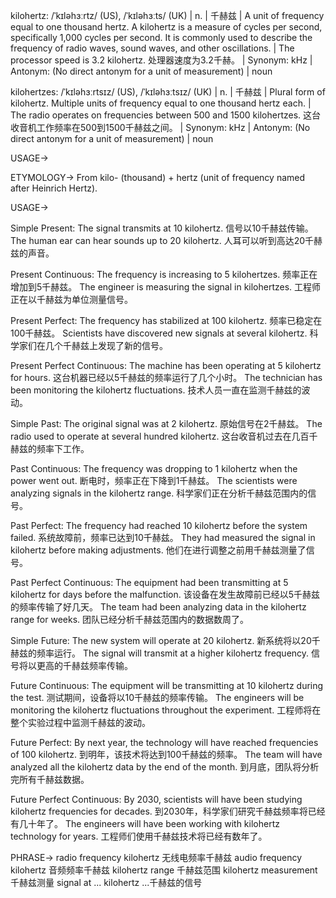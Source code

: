 kilohertz: /ˈkɪləhɜːrtz/ (US), /ˈkɪləhɜːts/ (UK) | n. | 千赫兹 | A unit of frequency equal to one thousand hertz.  A kilohertz is a measure of cycles per second, specifically 1,000 cycles per second. It is commonly used to describe the frequency of radio waves, sound waves, and other oscillations. | The processor speed is 3.2 kilohertz. 处理器速度为3.2千赫。 | Synonym: kHz | Antonym: (No direct antonym for a unit of measurement) | noun

kilohertzes: /ˈkɪləhɜːrtsɪz/ (US), /ˈkɪləhɜːtsɪz/ (UK) | n. | 千赫兹 | Plural form of kilohertz.  Multiple units of frequency equal to one thousand hertz each. | The radio operates on frequencies between 500 and 1500 kilohertzes.  这台收音机工作频率在500到1500千赫兹之间。 | Synonym: kHz | Antonym: (No direct antonym for a unit of measurement) | noun


USAGE->

ETYMOLOGY->
From kilo- (thousand) + hertz (unit of frequency named after Heinrich Hertz).

USAGE->

Simple Present:
The signal transmits at 10 kilohertz.  信号以10千赫兹传输。
The human ear can hear sounds up to 20 kilohertz.  人耳可以听到高达20千赫兹的声音。

Present Continuous:
The frequency is increasing to 5 kilohertzes. 频率正在增加到5千赫兹。
The engineer is measuring the signal in kilohertzes. 工程师正在以千赫兹为单位测量信号。


Present Perfect:
The frequency has stabilized at 100 kilohertz. 频率已稳定在100千赫兹。
Scientists have discovered new signals at several kilohertz. 科学家们在几个千赫兹上发现了新的信号。


Present Perfect Continuous:
The machine has been operating at 5 kilohertz for hours. 这台机器已经以5千赫兹的频率运行了几个小时。
The technician has been monitoring the kilohertz fluctuations. 技术人员一直在监测千赫兹的波动。

Simple Past:
The original signal was at 2 kilohertz. 原始信号在2千赫兹。
The radio used to operate at several hundred kilohertz. 这台收音机过去在几百千赫兹的频率下工作。


Past Continuous:
The frequency was dropping to 1 kilohertz when the power went out.  断电时，频率正在下降到1千赫兹。
The scientists were analyzing signals in the kilohertz range. 科学家们正在分析千赫兹范围内的信号。


Past Perfect:
The frequency had reached 10 kilohertz before the system failed. 系统故障前，频率已达到10千赫兹。
They had measured the signal in kilohertz before making adjustments.  他们在进行调整之前用千赫兹测量了信号。

Past Perfect Continuous:
The equipment had been transmitting at 5 kilohertz for days before the malfunction.  该设备在发生故障前已经以5千赫兹的频率传输了好几天。
The team had been analyzing data in the kilohertz range for weeks.  团队已经分析千赫兹范围内的数据数周了。

Simple Future:
The new system will operate at 20 kilohertz. 新系统将以20千赫兹的频率运行。
The signal will transmit at a higher kilohertz frequency. 信号将以更高的千赫兹频率传输。


Future Continuous:
The equipment will be transmitting at 10 kilohertz during the test.  测试期间，设备将以10千赫兹的频率传输。
The engineers will be monitoring the kilohertz fluctuations throughout the experiment.  工程师将在整个实验过程中监测千赫兹的波动。

Future Perfect:
By next year, the technology will have reached frequencies of 100 kilohertz.  到明年，该技术将达到100千赫兹的频率。
The team will have analyzed all the kilohertz data by the end of the month.  到月底，团队将分析完所有千赫兹数据。

Future Perfect Continuous:
By 2030, scientists will have been studying kilohertz frequencies for decades.  到2030年，科学家们研究千赫兹频率将已经有几十年了。
The engineers will have been working with kilohertz technology for years.  工程师们使用千赫兹技术将已经有数年了。


PHRASE->
radio frequency kilohertz 无线电频率千赫兹
audio frequency kilohertz 音频频率千赫兹
kilohertz range 千赫兹范围
kilohertz measurement 千赫兹测量
signal at ... kilohertz ...千赫兹的信号



